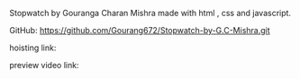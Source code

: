 Stopwatch by Gouranga Charan Mishra made with html , css and javascript.

GitHub: https://github.com/Gourang672/Stopwatch-by-G.C-Mishra.git

hoisting link:

preview video link:
